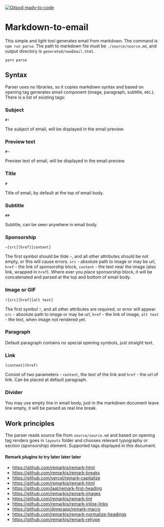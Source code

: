 [![Gitpod ready-to-code](https://img.shields.io/badge/Gitpod-ready--to--code-blue?logo=gitpod)](https://gitpod.io/#https://github.com/atherdon/markdown-to-email)

# Markdown-to-email
This simple and light tool generates email from markdown. The command is `npm run parse`. The path to markdown file must be `./source/source.md`, and output directory is `generated/newEmail.html`.



`yarn parse`





## Syntax
Parser uses no libraries, so it copies markdown syntax and based on opening tag generates email component (image, paragraph, subtitle, etc.). There is a list of existing tags:

### Subject
```
#!
```
The subject of email, will be displayed in the email preview.

### Preview text
```
#~
```
Preview text of email, will be displayed in the email preview.

### Title
```
#
```
Title of email, by default at the top of email body.

### Subtitle
```
##
```
Subtitle, can be seen anywhere in email body.

### Sponsorship
```
~[src][href][content]
```
The first symbol should be tilde `~`, and all other attributes should be not empty, or this will cause errors. `src` - absolute path to image or may be url, `href` - the link of sponsorship block, `content` - the text near the image (also link, wrapped in `href`). Where ever you place sponsorship block, it will be concatenated and parsed at the top and bottom of email body.

### Image or GIF
```
![src][href][alt text]
```
The first symbol `!`, and all other attributes are required, or error will appear. `src` - absolute path to image or may be url, `href` - the link of image, `alt text` - the text, when image not rendered yet.

### Paragraph
Default paragraph contains no special opening symbols, just straight text.

### Link
```
[content](href)
```
Consist of two parameters - `content`, the text of the link and `href` - the url of link. Can be placed at default paragraph.

### Divider
You may use empty line in email body, just in the markdown document leave line empty, it will be parsed as real line break.

## Work principles
The parser reads source file from `source/source.md` and based on opening tag renders goes in `layouts` folder and chooses relevant typography or section (sponsorship) element. Supported tags displayed in this document.



#### Remark plugins to try later later later
- https://github.com/remarkjs/remark-html
- https://github.com/remarkjs/remark-breaks
- https://github.com/vercel/remark-capitalize
- https://github.com/remarkjs/remark-html
- https://github.com/laat/remark-first-heading
- https://github.com/remarkjs/remark-images
- https://github.com/remarkjs/remark-lint
- https://github.com/remarkjs/remark-inline-links
- https://github.com/dimerapp/remark-macro
- https://github.com/remarkjs/remark-normalize-headings
- https://github.com/remarkjs/remark-rehype
